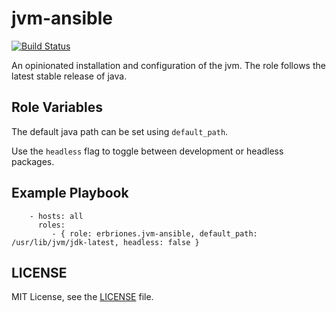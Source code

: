 jvm-ansible
=========

[![Build Status](https://travis-ci.org/erbriones/jvm-ansible.svg?branch=master)](https://travis-ci.org/erbriones/jvm-ansible)

An opinionated installation and configuration of the jvm. The role follows the
latest stable release of java.

Role Variables
--------------
The default java path can be set using `default_path`.

Use the `headless` flag to toggle between development or headless packages.

Example Playbook
----------------

```
    - hosts: all
      roles:
         - { role: erbriones.jvm-ansible, default_path: /usr/lib/jvm/jdk-latest, headless: false }
```

LICENSE
-------

MIT License, see the [LICENSE](https://github.com/erbriones/jvm.ansible/blob/master/LICENSE) file.
